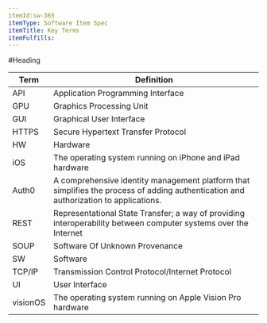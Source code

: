 ```yaml
---
itemId:sw-365
itemType: Software Item Spec
itemTitle: Key Terms
itemFulfills: 
---
```


#Heading

| Term   | Definition |
|--------|------------|
| API    | Application Programming Interface |
| GPU    | Graphics Processing Unit |
| GUI    | Graphical User Interface |
| HTTPS  | Secure Hypertext Transfer Protocol |
| HW     | Hardware |
| iOS    | The operating system running on iPhone and iPad hardware |
| Auth0  | A comprehensive identity management platform that simplifies the process of adding authentication and authorization to applications. |
| REST   | Representational State Transfer; a way of providing interoperability between computer systems over the Internet |
| SOUP   | Software Of Unknown Provenance |
| SW     | Software | 
| TCP/IP | Transmission Control Protocol/Internet Protocol |
| UI     | User Interface |
| visionOS | The operating system running on Apple Vision Pro hardware |
